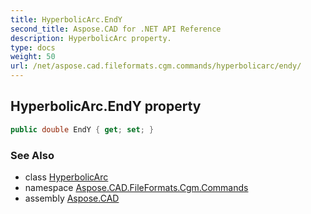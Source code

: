 ```yaml
---
title: HyperbolicArc.EndY
second_title: Aspose.CAD for .NET API Reference
description: HyperbolicArc property. 
type: docs
weight: 50
url: /net/aspose.cad.fileformats.cgm.commands/hyperbolicarc/endy/
---
```

## HyperbolicArc.EndY property

```csharp
public double EndY { get; set; }
```

### See Also

* class [HyperbolicArc](../)
* namespace [Aspose.CAD.FileFormats.Cgm.Commands](../../hyperbolicarc/)
* assembly [Aspose.CAD](../../../)


